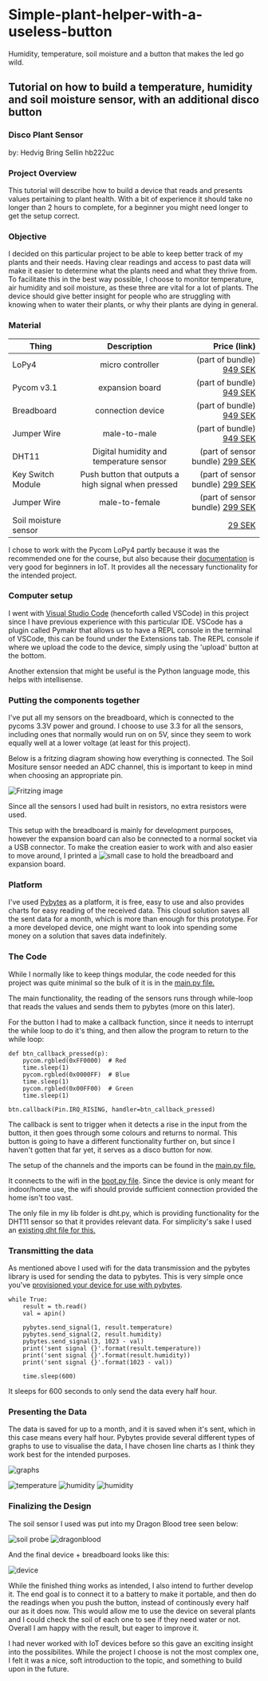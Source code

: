 # Simple-plant-helper-with-a-useless-button
Humidity, temperature, soil moisture and a button that makes the led go wild. 

## Tutorial on how to build a temperature, humidity and soil moisture sensor, with an additional disco button

### Disco Plant Sensor
by: Hedvig Bring Sellin
hb222uc

### Project Overview

This tutorial will describe how to build a device that reads and presents values pertaining to plant health.
With a bit of experience it should take no longer than 2 hours to complete, for a beginner you might need longer to get the setup correct.

### Objective

I decided on this particular project to be able to keep better track of my plants and their needs. Having clear readings and access to past data will make it easier to determine what the plants need and what they thrive from. To facilitate this in the best way possible, I choose to monitor temperature, air humidity and soil moisture, as these three are vital for a lot of plants. The device should give better insight for people who are struggling with knowing when to water their plants, or why their plants are dying in general. 

### Material

| Thing         | Description         | Price (link) |
| ------------- |:-------------:| -----:|
| LoPy4     | micro controller | (part of bundle) [949 SEK](https://www.electrokit.com/produkt/lnu-1dt305-tillampad-iot-lopy4-and-sensors-bundle/) |
| Pycom v3.1    | expansion board      |   (part of bundle) [949 SEK](https://www.electrokit.com/produkt/lnu-1dt305-tillampad-iot-lopy4-and-sensors-bundle/) |
| Breadboard | connection device     | (part of bundle) [949 SEK](https://www.electrokit.com/produkt/lnu-1dt305-tillampad-iot-lopy4-and-sensors-bundle/) |
| Jumper Wire | male-to-male     | (part of bundle) [949 SEK](https://www.electrokit.com/produkt/lnu-1dt305-tillampad-iot-lopy4-and-sensors-bundle/) |
| DHT11 | Digital humidity and temperature sensor    | (part of sensor bundle) [299 SEK](https://www.electrokit.com/produkt/sensor-kit-26-moduler/) |
| Key Switch Module | Push button that outputs a high signal when pressed   | (part of sensor bundle) [299 SEK](https://www.electrokit.com/produkt/sensor-kit-26-moduler/) |
| Jumper Wire | male-to-female    | (part of sensor bundle) [299 SEK](https://www.electrokit.com/produkt/sensor-kit-26-moduler/) |
| Soil moisture sensor |      | [29 SEK](https://www.electrokit.com/produkt/jordfuktighetssensor/) |

I chose to work with the Pycom LoPy4 partly because it was the recommended one for the course, but also because their [documentation](https://docs.pycom.io) is very good for beginners in IoT. It provides all the necessary functionality for the intended project. 

### Computer setup

I went with [Visual Studio Code](https://code.visualstudio.com) (henceforth called VSCode) in this project since I have previous experience with this particular IDE. VSCode has a plugin called Pymakr that allows us to have a REPL console in the terminal of VSCode, this can be found under the Extensions tab. The REPL console if where we upload the code to the device, simply using the 'upload' button at the bottom.

Another extension that might be useful is the Python language mode, this helps with intellisense.

### Putting the components together

I've put all my sensors on the breadboard, which is connected to the pycoms 3.3V power and ground. I choose to use 3.3 for all the sensors, including ones that normally would run on on 5V, since they seem to work equally well at a lower voltage (at least for this project). 

Below is a fritzing diagram showing how everything is connected. The Soil Mositure sensor needed an ADC channel, this is important to keep in mind when choosing an appropriate pin. 

![Fritzing image](https://github.com/HedvigBring/Simple-plant-helper-with-a-useless-button/blob/main/PlantButton_bb.png)

Since all the sensors I used had built in resistors, no extra resistors were used. 

This setup with the breadboard is mainly for development purposes, however the expansion board can also be connected to a normal socket via a USB connector. To make the creation easier to work with and also easier to move around, I printed a ![small case](https://github.com/HedvigBring/Pycom-Breadboard-Case) to hold the breadboard and expansion board.

### Platform

I've used [Pybytes](https://pybytes.pycom.io) as a platform, it is free, easy to use and also provides charts for easy reading of the received data. This cloud solution saves all the sent data for a month, which is more than enough for this prototype. For a more developed device, one might want to look into spending some money on a solution that saves data indefinitely.

### The Code

While I normally like to keep things modular, the code needed for this project was quite minimal so the bulk of it is in the [main.py file.](https://github.com/HedvigBring/Simple-plant-helper-with-a-useless-button/blob/main/main.py) 

The main functionality, the reading of the sensors runs through while-loop that reads the values and sends them to pybytes (more on this later).

For the button I had to make a callback function, since it needs to interrupt the while loop to do it's thing, and then allow the program to return to the while loop:

```
def btn_callback_pressed(p):
    pycom.rgbled(0xFF0000)  # Red
    time.sleep(1)
    pycom.rgbled(0x0000FF)  # Blue
    time.sleep(1)
    pycom.rgbled(0x00FF00)  # Green
    time.sleep(1)

btn.callback(Pin.IRQ_RISING, handler=btn_callback_pressed)
```

The callback is sent to trigger when it detects a rise in the input from the button, it then goes through some colours and returns to normal. This button is going to have a different functionality further on, but since I haven't gotten that far yet, it serves as a disco button for now. 

The setup of the channels and the imports can be found in the [main.py file.](https://github.com/HedvigBring/Simple-plant-helper-with-a-useless-button/blob/main/main.py)

It connects to the wifi in the [boot.py file](https://github.com/HedvigBring/Simple-plant-helper-with-a-useless-button/blob/main/boot.py). 
Since the device is only meant for indoor/home use, the wifi should provide sufficient connection provided the home isn't too vast.

The only file in my lib folder is dht.py, which is providing functionality for the DHT11 sensor so that it provides relevant data. For simplicity's sake I used an [existing dht file for this.](https://github.com/iot-lnu/applied-iot/blob/master/sensor-examples/DHT11%20%26%20DHT22%20-%20Humidity%20%26%20Temperature%20Sensor/lib/dht.py)

### Transmitting the data

As mentioned above I used wifi for the data transmission and the pybytes library is used for sending the data to pybytes. This is very simple once you've [provisioned your device for use with pybytes](https://docs.pycom.io/pybytes/gettingstarted/).
```
while True:
    result = th.read()
    val = apin()

    pybytes.send_signal(1, result.temperature)
    pybytes.send_signal(2, result.humidity)
    pybytes.send_signal(3, 1023 - val)
    print('sent signal {}'.format(result.temperature))
    print('sent signal {}'.format(result.humidity))
    print('sent signal {}'.format(1023 - val))

    time.sleep(600)
```
It sleeps for 600 seconds to only send the data every half hour. 

### Presenting the Data

The data is saved for up to a month, and it is saved when it's sent, which in this case means every half hour. Pybytes provide several different types of graphs to use to visualise the data, I have chosen line charts as I think they work best for the intended purposes.

![graphs](https://github.com/HedvigBring/Simple-plant-helper-with-a-useless-button/blob/main/graphs.JPG)

![temperature](https://github.com/HedvigBring/Simple-plant-helper-with-a-useless-button/blob/main/graphs/temperature.png)
![humidity](https://github.com/HedvigBring/Simple-plant-helper-with-a-useless-button/blob/main/graphs/humidity.png)
![humidity](https://github.com/HedvigBring/Simple-plant-helper-with-a-useless-button/blob/main/graphs/soilmoisture.png)

### Finalizing the Design

The soil sensor I used was put into my Dragon Blood tree seen below: 

![soil probe](https://github.com/HedvigBring/Simple-plant-helper-with-a-useless-button/blob/main/Probe.jpg)
![dragonblood](https://github.com/HedvigBring/Simple-plant-helper-with-a-useless-button/blob/main/plant.jpg)

And the final device + breadboard looks like this:

![device](https://github.com/HedvigBring/Simple-plant-helper-with-a-useless-button/blob/main/device.jpg)

While the finished thing works as intended, I also intend to further develop it. The end goal is to connect it to a battery to make it portable, and then do the readings when you push the button, instead of continously every half our as it does now. This would allow me to use the device on  several plants and I could check the soil of each one to see if they need water or not. Overall I am happy with the result, but eager to improve it.

I had never worked with IoT devices before so this gave an exciting insight into the possibilites. While the project I choose is not the most complex one, I felt it was a nice, soft introduction to the topic, and something to build upon in the future.

